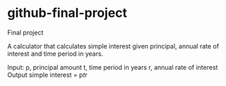 # github-final-project

Final project

A calculator that calculates simple interest given principal, annual rate of interest and time period in years.

Input:
p, principal amount
t, time period in years
r, annual rate of interest
Output
simple interest = p*t*r
